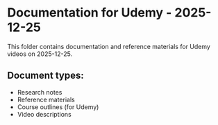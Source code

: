 # Documentation for Udemy - 2025-12-25

This folder contains documentation and reference materials for Udemy videos on 2025-12-25.

## Document types:
- Research notes
- Reference materials
- Course outlines (for Udemy)
- Video descriptions
